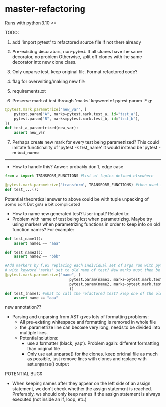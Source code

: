 # master-refactoring


Runs with python 3.10 <=


TODO:
1. add 'import pytest' to refactored source file if not there already

2. Pre-existing decorators, non-pytest.
    If all clones have the same decorator, no problem
    Otherwise, split off clones with the same decorator into new clone class.

3. Only unparse test, keep original file. Format refactored code?

4. flag for overwriting/making new file

5. requirements.txt

6. Preserve mark of test through 'marks' keyword of pytest.param. E.g:
```python
@pytest.mark.parametrize("new_var", [
    pytest.param("A", marks=pytest.mark.test_a, id="test_a"),
    pytest.param("B", marks=pytest.mark.test_b, id="test_b"),
])
def test_a_parametrized(new_var):
    assert new_var
```
7. Perhaps create new mark for every test being parametrized? 
This could imitate functionality of 'pytest -k test_name'
It would instead be 'pytest -m test_name

-------------------------------------------------------------------------------------------


- How to handle this? Anwer: probably don't, edge case
```python
from a import TRANSFORM_FUNCTIONS #list of tuples defined elsewhere

@pytest.mark.parametrize("transform", TRANSFORM_FUNCTIONS) #then used in annotation
def test_...():
```
Potential theoretical answer to above could be with tuple unpacking of some sort
But gets a bit complicated


- How to name new generated test? User input? Related to:
- Problem with name of test being lost when parametrizing. Maybe try using markers when parametrizing functions in order to keep info on old function names? For example:
```python
def test_name1():
    assert name1 == "aaa"

def test_name2():
    assert name2 == "bbb"

#Add markers by f.ex replacing each individual set of args run with pytest.param, 
# with keyword 'marks' set to old name of test? New marks must then be added in pytest.ini file
@pytest.mark.parametrize("name", (
                             pytest.param(name1, marks=pytest.mark.test_name1),
                             pytest.param(name2, marks=pytest.mark.test_name2)
                             ))
def test_(name): #what to call the refactored test? keep one of the old names? generate name?
    assert name == "aaa"

```

new annotation?? 

- Parsing and unparsing from AST gives lots of formatting problems:
    - All pre-existing whitespace and formatting is removed in whole file
    - the .parametrize line can become very long, needs to be divided into multiple lines.
    - Potential solutions: 
        - use a formatter (black, yapf). Problem again: different formatting than original file
        - Only use ast.unparse() for the clones. keep original file as much as possible, just remove lines with clones and replace with ast.unparse() output



POTENTIAL BUGS

- When keeping names after they appear on the left side of an assign statement, we don't check whether the assign statement is reached. Preferably, we should only keep names if the assign statement is always executed (not inside an if, loop, etc.)  
